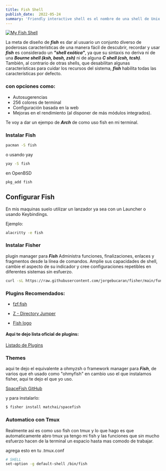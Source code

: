 ```yaml
---
title: Fish Shell 
publish_date:  2022-05-24
summary: 'Friendly interactive shell es el nombre de una shell de Unix que pretende ser interactiva y amigable para el usuario, al contrario de otras shells.'
---
```


[![My Fish Shell](/fish.png)](https://fishshell.com)

 La meta de diseño de ***fish*** es dar al usuario un conjunto diverso de poderosas características de una manera fácil de descubrir, recordar y usar ***fish*** es considerado un ***"shell exótica"***, ya que su sintaxis no deriva ni de una ***Bourne shell (ksh, bash, zsh)*** ni de alguna ***C shell (csh, tcsh)***. También, al contrario de otras shells, que desabilitan algunas características para cuidar los recursos del sistema, ***fish*** habilita todas las características por defecto.
 
 ### con opciones como:
* Autosugerencias
* 256 colores de terminal
* Configuración basada en la web
* Mejoras en el rendimiento (al disponer de más módulos integrados).

Te voy a dar un ejempo de ***Arch*** de como uso fish en mi terminal.

### Instalar Fish

```bash
pacman -S fish
```

o usando yay

```bash
yay -S fish
```

en OpenBSD

```ksh
pkg_add fish
```

## Configurar Fish

En mis maquinas suelo utilizar un lanzador ya sea con un Launcher o usando Keybindings.

Ejemplo:

```bash
alacritty -e fish
```

### Instalar Fisher  
plugin manager para ***Fish*** Administra funciones, finalizaciones, enlaces y fragmentos desde la línea de comandos. Amplíe sus capacidades de shell, cambie el aspecto de su indicador y cree configuraciones repetibles en diferentes sistemas sin esfuerzo.

```bash
curl -sL https://raw.githubusercontent.com/jorgebucaran/fisher/main/functions/fisher.fish | source && fisher install jorgebucaran/fisher
```


### Plugins Recomendados:

* [fzf.fish](https://github.com/PatrickF1/fzf.fish)

* [Z - Directory Jumper](https://github.com/jethrokuan/z)

* [Fish logo](https://github.com/laughedelic/fish_logo)

#### Aqui te dejo lista oficial de plugins:

[Listado de Plugins](https://git.io/awesome.fish)

### Themes
aqui te dejo el equivalente a ohmyzsh o framework manager para ***Fish***, de varios que eh usado como "ohmyfish" en cambio uso el que instalamos fisher, aqui te dejo el que yo uso.

[SpaceFish GitHub](https://github.com/matchai/spacefish)

y para instalarlo:

```bash
$ fisher install matchai/spacefish
```

### Automatico con Tmux
Realmente asi es como uso fish con tmux y lo que hago es que automaticamente abro tmux ya tengo mi fish y las funciones que sin mucho esfuerzo hacen de la terminal un espacio hasta mas comodo de trabajar.

agrega esto en tu .tmux.conf

```bash
# SHELL
set-option -g default-shell /bin/fish
```
